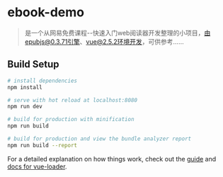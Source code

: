 # ebook-demo

> 是一个从网易免费课程--快速入门web阅读器开发整理的小项目，由epubjs@0.3.71引擎、vue@2.5.2环境开发，可供参考……

## Build Setup

``` bash
# install dependencies
npm install

# serve with hot reload at localhost:8080
npm run dev

# build for production with minification
npm run build

# build for production and view the bundle analyzer report
npm run build --report
```

For a detailed explanation on how things work, check out the [guide](http://vuejs-templates.github.io/webpack/) and [docs for vue-loader](http://vuejs.github.io/vue-loader).

